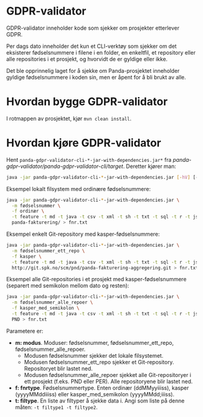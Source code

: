 GDPR-validator
=====================================

GDPR-validator inneholder kode som sjekker om prosjekter etterlever GDPR.

Per dags dato inneholder det kun et CLI-verktøy som sjekker om det eksisterer fødselsnummere i filene i en folder,
en enkeltfil, et repository eller alle repositories i et prosjekt, og hvorvidt de er gyldige eller ikke.

Det ble opprinnelig laget for å sjekke om Panda-prosjektet inneholder gyldige fødselsnummere i koden sin, men er
åpent for å bli brukt av alle.

Hvordan bygge GDPR-validator
====================================

I rotmappen av prosjektet, kjør ```mvn clean install```.


Hvordan kjøre GDPR-validator
========================================

Hent `panda-gdpr-validator-cli-*-jar-with-dependencies.jar*` fra *panda-gdpr-validator/panda-gdpr-validator-cli/target*. Deretter
kjører man:

```sh
java -jar panda-gdpr-validator-cli-*-jar-with-dependencies.jar [-hV] [-f=<fnrtype>] -m=<modus> [-t=<filtyper>]... <bane>
```

Eksempel lokalt filsystem med ordinære fødselsnummere:

```sh
java -jar panda-gdpr-validator-cli-*-jar-with-dependencies.jar \
  -m fødselsnummer \
  -f ordinær \
  -t feature -t md -t java -t csv -t xml -t sh -t txt -t sql -t r -t js -t ts -t html -t css \
  panda-fakturering/ > fnr.txt
```

Eksempel enkelt Git-repository med kasper-fødselsnummere:

```sh
java -jar panda-gdpr-validator-cli-*-jar-with-dependencies.jar \
  -m fødselsnummer_ett_repo \
  -f kasper \
  -t feature -t md -t java -t csv -t xml -t sh -t txt -t sql -t r -t js -t ts -t html -t css \
  http://git.spk.no/scm/pnd/panda-fakturering-aggregering.git > fnr.txt
```

Eksempel alle Git-repositories i et prosjekt med kasper-fødselsnummere (separert med semikolon mellom dato og resten):

```sh
java -jar panda-gdpr-validator-cli-*-jar-with-dependencies.jar \
  -m fødselsnummer_alle_repoer \
  -f kasper_med_semikolon \
  -t feature -t md -t java -t csv -t xml -t sh -t txt -t sql -t r -t js -t ts -t html -t css \
  PND > fnr.txt
```

Parametere er:

- **m: modus**. Moduser: fødselsnummer, fødselsnummer_ett_repo, fødselsnummer_alle_repoer.
    * Modusen fødselsnummer sjekker det lokale filsystemet.
    * Modusen fødselsnummer_ett_repo sjekker et Git-repository. Repositoryet blir lastet ned.
    * Modusen fødselsnummer_alle_repoer sjekket alle Git-repositoryer i ett prosjekt (f.eks. PND eller PER). Alle repositoryene blir lastet ned.
- **f: fnrtype**. Fødselsnummertype. Enten ordinær (ddMMyyiiiss), kasper (yyyyMMddiiiss) eller kasper_med_semikolon (yyyyMMdd;iiiss).
- **t: filtype**. En liste av filtyper å sjekke data i. Angi som liste på denne måten: `-t filtype1 -t filtype2`.

